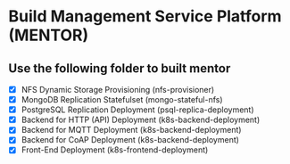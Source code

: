 # Build Management Service Platform (MENTOR)

## Use the following folder to built mentor

- [x] NFS Dynamic Storage Provisioning (nfs-provisioner)
- [x] MongoDB Replication Statefulset (mongo-stateful-nfs)
- [x] PostgreSQL Replication Deployment (psql-replica-deployment)
- [x] Backend for HTTP (API) Deployment (k8s-backend-deployment)
- [x] Backend for MQTT Deployment (k8s-backend-deployment)
- [x] Backend for CoAP Deployment (k8s-backend-deployment)
- [x] Front-End Deployment (k8s-frontend-deployment)
